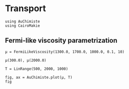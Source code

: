 # Transport

```@setup getting-started-1
using AuChimiste
using CairoMakie
```

## Fermi-like viscosity parametrization

```@example getting-started-1
μ = FermiLikeViscosity(1300.0, 1700.0, 1000.0, 0.1, 10)

μ(300.0), μ(2000.0)
```

```@example getting-started-1
T = LinRange(500, 2000, 1000)

fig, ax = AuChimiste.plot(μ, T)
fig
```